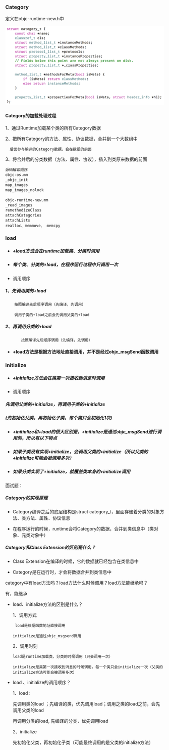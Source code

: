 ### Category

定义在objc-runtime-new.h中

![](img/category_t.png)

#### Category的加载处理过程

1、通过Runtime加载某个类的所有Category数据

2、把所有Category的方法、属性、协议数据，合并到一个大数组中

      后面参与编译的Category数据，会在数组的前面

3、将合并后的分类数据（方法、属性、协议），插入到类原来数据的前面

```
源码解读顺序
objc-os.mm
_objc_init
map_images
map_images_nolock

objc-runtime-new.mm
_read_images
remethodizeClass
attachCategories
attachLists
realloc、memmove、 memcpy
```

### load

- ##### +load方法会在runtime加载类、分类时调用

- ##### 每个类、分类的+load，在程序运行过程中只调用一次

- 调用顺序

##### 1、先调用类的+load

        按照编译先后顺序调用（先编译，先调用）
    
        调用子类的+load之前会先调用父类的+load

##### 2、再调用分类的+load

           按照编译先后顺序调用（先编译，先调用）

- #### +load方法是根据方法地址直接调用，并不是经过objc_msgSend函数调用

### initialize

- ##### +initialize方法会在类第一次接收到消息时调用

- 调用顺序

##### 先调用父类的+initialize，再调用子类的+initialize

##### (先初始化父类，再初始化子类，每个类只会初始化1次)

- ##### +initialize和+load的很大区别是，+initialize是通过objc_msgSend进行调用的，所以有以下特点

- ##### 如果子类没有实现+initialize，会调用父类的+initialize（所以父类的+initialize可能会被调用多次）

- ##### 如果分类实现了+initialize，就覆盖类本身的+initialize调用

面试题：

##### Category的实现原理

- Category编译之后的底层结构是struct  category_t，里面存储着分类的对象方法、类方法、属性、协议信息

- 在程序运行的时候，runtime会将Category的数据，合并到类信息中（类对象、元类对象中）

##### Category和Class  Extension的区别是什么？

- Class  Extension在编译的时候，它的数据就已经包含在类信息中

- Category是在运行时，才会将数据合并到类信息中

category中有load方法吗？load方法什么时候调用？load方法能继承吗？

有，能继承

- load、initialize方法的区别是什么？

  1、调用方式

       load是根据函数地址直接调用
      
      initialize是通过objc_msgsend调用

  2、调用时刻

      load是runtime加载类、分类的时候调用（只会调用一次）
      
      initialize是类第一次接收到消息的时候调用，每一个类只会initialize一次（父类的initialize方法可能会被调用多次）

- load 、initialize的调用顺序？

  1、load :   

  先调用类的load ；先编译的类，优先调用load；调用之类的load之前，会先调用父类的load

  再调用分类的load, 先编译的分类，优先调用load

  2、initialize

  先初始化父类，再初始化子类（可能最终调用的是父类的initialize方法）
